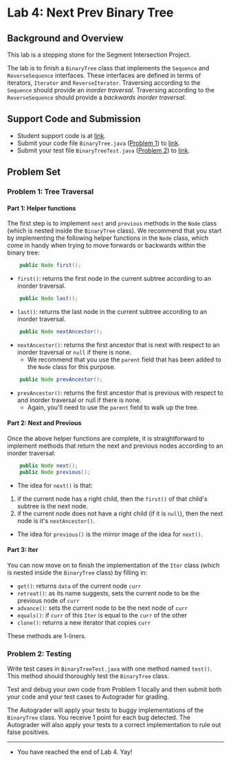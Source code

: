 # Lab 4: Next Prev Binary Tree

## Background and Overview

This lab is a stepping stone for the Segment Intersection Project.

The lab is to finish a `BinaryTree` class that implements the
`Sequence` and `ReverseSequence`
interfaces. These interfaces are defined in terms of iterators, `Iterator`
and `ReverseIterator`. Traversing according to the `Sequence`
should provide an *inorder traversal*. Traversing according to the
`ReverseSequence` should provide a *backwards inorder traversal*.

## Support Code and Submission

+ Student support code is at [link](https://github.com/IUDataStructuresCourse/next-prev-bt-student-support-code).
+ Submit your code file `BinaryTree.java` ([Problem 1](#problem-1-tree-traversal)) to
  [link](https://autograder.luddy.indiana.edu/web/project/693).
+ Submit your test file `BinaryTreeTest.java` ([Problem 2](#problem-2-testing)) to
  [link](https://autograder.luddy.indiana.edu/web/project/831).


## Problem Set

### Problem 1: Tree Traversal

#### Part 1: Helper functions

The first step is to implement `next` and `previous` methods in the
`Node` class (which is nested inside the `BinaryTree` class).
We recommend that you start by implementing the following helper
functions in the `Node` class, which come in handy when trying to move
forwards or backwards within the binary tree:

```java
    public Node first();
```

+ `first()`: returns the first node in the current subtree according to an inorder traversal.

```java
    public Node last();
```

+ `last()`: returns the last node in the current subtree according to an inorder traversal.

```java
    public Node nextAncestor();
```

+ `nextAncestor()`: returns the first ancestor that is next with respect to
an inorder traversal or `null` if there is none.
    * We recommend that you use the `parent` field that has been added to the `Node`
      class for this purpose.

```java
    public Node prevAncestor();
```

+ `prevAncestor()`: returns the first ancestor that is previous with respect to
and inorder traversal or null if there is none.
    * Again, you'll need to use the `parent` field to walk up the tree.

#### Part 2: Next and Previous

Once the above helper functions are complete, it is straightforward to
implement methods that return the next and previous nodes according
to an inorder traversal:

```java
    public Node next();
    public Node previous();
```

* The idea for `next()` is that:
1. if the current node has a right child, then the `first()` of
   that child's subtree is the next node.
2. if the current node does not have a right child (if it is `null`),
   then the next node is it's `nextAncestor()`.

* The idea for `previous()` is the mirror image of the idea for `next()`.

#### Part 3: Iter

You can now move on to finish the implementation of the `Iter` class
(which is nested inside the `BinaryTree` class) by filling in:

* `get()`: returns `data` of the current node `curr`
* `retreat()`: as its name suggests, sets the current node to be the previous node of `curr`
* `advance()`: sets the current node to be the next node of `curr`
* `equals()`: if `curr` of this `Iter` is equal to the `curr` of the other
* `clone()`: returns a new iterator that copies `curr`

These methods are 1-liners.

### Problem 2: Testing

Write test cases in `BinaryTreeTest.java` with one method named `test()`.
This method should thoroughly test the `BinaryTree` class.

Test and debug your own code from Problem 1 locally and then submit both your code
and your test cases to Autograder for grading.

The Autograder will apply your tests to buggy implementations of the
`BinaryTree` class. You receive 1 point for each bug detected.
The Autograder will also apply your tests to a correct implementation
to rule out false positives.


-----------------

* You have reached the end of Lab 4. Yay!
